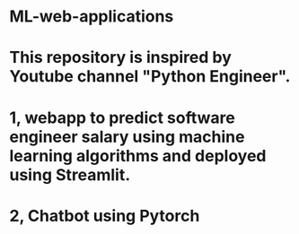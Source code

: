 # ML-web-applications

# This repository is inspired by Youtube channel "Python Engineer".

# 1, webapp to predict software engineer salary using machine learning algorithms and deployed using Streamlit.

# 2, Chatbot using Pytorch
